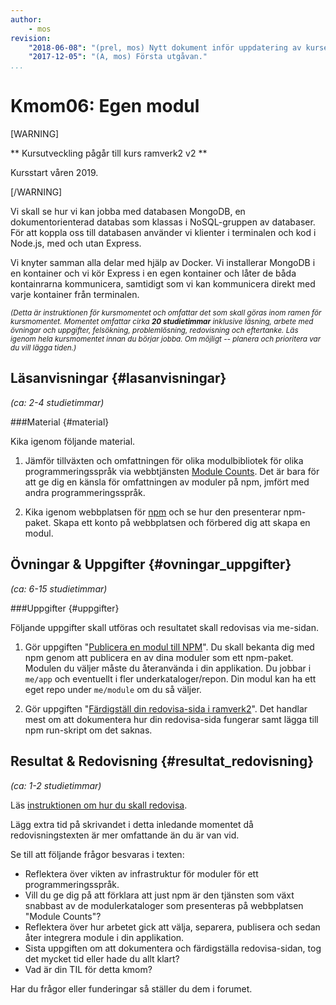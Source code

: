 ```yaml
---
author:
    - mos
revision:
    "2018-06-08": "(prel, mos) Nytt dokument inför uppdatering av kursen."
    "2017-12-05": "(A, mos) Första utgåvan."
...
```

Kmom06: Egen modul
==================================

[WARNING]

** Kursutveckling pågår till kurs ramverk2 v2 **

Kursstart våren 2019.

[/WARNING]

Vi skall se hur vi kan jobba med databasen MongoDB, en dokumentorienterad databas som klassas i NoSQL-gruppen av databaser. För att koppla oss till databasen använder vi klienter i terminalen och kod i Node.js, med och utan Express.

Vi knyter samman alla delar med hjälp av Docker. Vi installerar MongoDB i en kontainer och vi kör Express i en egen kontainer och låter de båda kontainrarna kommunicera, samtidigt som vi kan kommunicera direkt med varje kontainer från terminalen.

<!--more-->



<small><i>(Detta är instruktionen för kursmomentet och omfattar det som skall göras inom ramen för kursmomentet. Momentet omfattar cirka **20 studietimmar** inklusive läsning, arbete med övningar och uppgifter, felsökning, problemlösning, redovisning och eftertanke. Läs igenom hela kursmomentet innan du börjar jobba. Om möjligt -- planera och prioritera var du vill lägga tiden.)</i></small>



Läsanvisningar  {#lasanvisningar}
---------------------------------

*(ca: 2-4 studietimmar)*



###Material {#material}

Kika igenom följande material.

1. Jämför tillväxten och omfattningen för olika modulbibliotek för olika programmeringsspråk via webbtjänsten [Module Counts](http://www.modulecounts.com/). Det är bara för att ge dig en känsla för omfattningen av moduler på npm, jmfört med andra programmeringsspråk.

1. Kika igenom webbplatsen för [npm](https://www.npmjs.com/) och se hur den presenterar npm-paket. Skapa ett konto på webbplatsen och förbered dig att skapa en modul.



Övningar & Uppgifter  {#ovningar_uppgifter}
-------------------------------------------

*(ca: 6-15 studietimmar)*


<!--
###Övningar {#ovningar}

Gör följande övningar, de behövs normalt för att klara uppgifterna.

1. Jobba igenom artikeln "[Publicera en kodmodul på npm](kunskap/XXX)" för att se hur man publicerar moduler till npm och hur man sedan återanvänder dem i sin kod.
-->



###Uppgifter {#uppgifter}

Följande uppgifter skall utföras och resultatet skall redovisas via me-sidan.

1. Gör uppgiften "[Publicera en modul till NPM](uppgift/publicera-en-modul-till-npm)". Du skall bekanta dig med npm genom att publicera en av dina moduler som ett npm-paket. Modulen du väljer måste du återanvända i din applikation. Du jobbar i `me/app` och eventuellt i fler underkataloger/repon. Din modul kan ha ett eget repo under `me/module` om du så väljer.

1. Gör uppgiften "[Färdigställ din redovisa-sida i ramverk2](uppgift/fardigstall-din-redovisa-sida-i-ramverk2)". Det handlar mest om att dokumentera hur din redovisa-sida fungerar samt lägga till npm run-skript om det saknas.



Resultat & Redovisning  {#resultat_redovisning}
-----------------------------------------------

*(ca: 1-2 studietimmar)*

Läs [instruktionen om hur du skall redovisa](./../redovisa).

Lägg extra tid på skrivandet i detta inledande momentet då redovisningstexten är mer omfattande än du är van vid.

Se till att följande frågor besvaras i texten:

* Reflektera över vikten av infrastruktur för moduler för ett programmeringsspråk.
* Vill du ge dig på att förklara att just npm är den tjänsten som växt snabbast av de modulerkataloger som presenteras på webbplatsen "Module Counts"?
* Reflektera över hur arbetet gick att välja, separera, publisera och sedan åter integrera module i din applikation.
* Sista uppgiften om att dokumentera och färdigställa redovisa-sidan, tog det mycket tid eller hade du allt klart?
* Vad är din TIL för detta kmom?

Har du frågor eller funderingar så ställer du dem i forumet.
